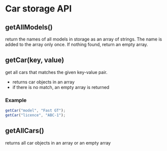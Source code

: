 # Car storage API

## **getAllModels()**

return the names of all models in storage as an array of strings.
The name is added to the array only once. If nothing found, return an empty array.

## **getCar(key, value)**

get all cars that matches the given key-value pair.

- returns car objects in an array
- if there is no match, an empty array is returned

### Example

```js
getCar("model", "Fast GT");
getCar("licence", "ABC-1");
```

## **getAllCars()**

returns all car objects in an array or an empty array
